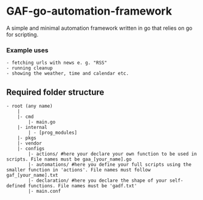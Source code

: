 # GAF-go-automation-framework
A simple and minimal automation framework written in go that relies on go for scripting.

### Example uses 
    - fetching urls with news e. g. "RSS"
    - running cleanup
    - showing the weather, time and calendar etc.
## Required folder structure
    - root (any name)
        |
        |- cmd
            |- main.go
        |- internal
            | - [prog_modules]
        |- pkgs
        |- vendor 
        |- configs
            |- actions/ #here your declare your own function to be used in scripts. File names must be gaa_[your_name].go
            |- automations/ #here you define your full scripts using the smaller function in 'actions'. File names must follow gaf_[your_name].txt
            |- declaration/ #here you declare the shape of your self-defined functions. File names must be 'gadf.txt'
            |- main.conf
